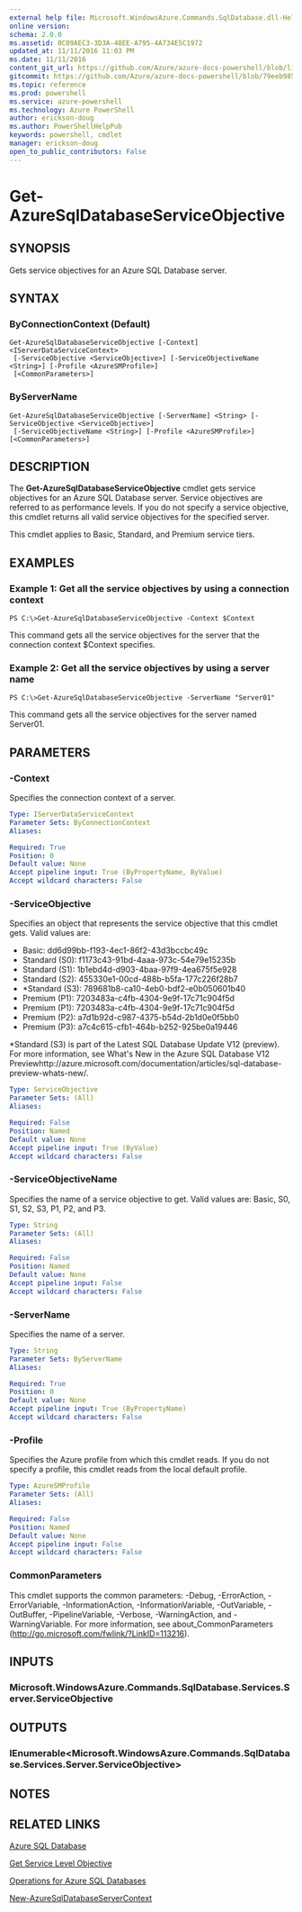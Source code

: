 ```yaml
---
external help file: Microsoft.WindowsAzure.Commands.SqlDatabase.dll-Help.xml
online version: 
schema: 2.0.0
ms.assetid: 0C09AEC3-3D3A-48EE-A795-4A734E5C1972
updated_at: 11/11/2016 11:03 PM
ms.date: 11/11/2016
content_git_url: https://github.com/Azure/azure-docs-powershell/blob/live/azureps-cmdlets-docs/ServiceManagement/Azure.SQLDatabase/v3.0.0/Get-AzureSqlDatabaseServiceObjective.md
gitcommit: https://github.com/Azure/azure-docs-powershell/blob/79eeb985ea480979357fb4695832a0c3d29a48bf/azureps-cmdlets-docs/ServiceManagement/Azure.SQLDatabase/v3.0.0/Get-AzureSqlDatabaseServiceObjective.md
ms.topic: reference
ms.prod: powershell
ms.service: azure-powershell
ms.technology: Azure PowerShell
author: erickson-doug
ms.author: PowerShellHelpPub
keywords: powershell, cmdlet
manager: erickson-doug
open_to_public_contributors: False
---
```


# Get-AzureSqlDatabaseServiceObjective

## SYNOPSIS
Gets service objectives for an Azure SQL Database server.

## SYNTAX

### ByConnectionContext (Default)
```
Get-AzureSqlDatabaseServiceObjective [-Context] <IServerDataServiceContext>
 [-ServiceObjective <ServiceObjective>] [-ServiceObjectiveName <String>] [-Profile <AzureSMProfile>]
 [<CommonParameters>]
```

### ByServerName
```
Get-AzureSqlDatabaseServiceObjective [-ServerName] <String> [-ServiceObjective <ServiceObjective>]
 [-ServiceObjectiveName <String>] [-Profile <AzureSMProfile>] [<CommonParameters>]
```

## DESCRIPTION
The **Get-AzureSqlDatabaseServiceObjective** cmdlet gets service objectives for an Azure SQL Database server.
Service objectives are referred to as performance levels.
If you do not specify a service objective, this cmdlet returns all valid service objectives for the specified server.

This cmdlet applies to Basic, Standard, and Premium service tiers.

## EXAMPLES

### Example 1: Get all the service objectives by using a connection context
```
PS C:\>Get-AzureSqlDatabaseServiceObjective -Context $Context
```

This command gets all the service objectives for the server that the connection context $Context specifies.

### Example 2: Get all the service objectives by using a server name
```
PS C:\>Get-AzureSqlDatabaseServiceObjective -ServerName "Server01"
```

This command gets all the service objectives for the server named Server01.

## PARAMETERS

### -Context
Specifies the connection context of a server.

```yaml
Type: IServerDataServiceContext
Parameter Sets: ByConnectionContext
Aliases: 

Required: True
Position: 0
Default value: None
Accept pipeline input: True (ByPropertyName, ByValue)
Accept wildcard characters: False
```

### -ServiceObjective
Specifies an object that represents the service objective that this cmdlet gets.
Valid values are: 

- Basic: dd6d99bb-f193-4ec1-86f2-43d3bccbc49c
- Standard (S0): f1173c43-91bd-4aaa-973c-54e79e15235b
- Standard (S1): 1b1ebd4d-d903-4baa-97f9-4ea675f5e928
- Standard (S2): 455330e1-00cd-488b-b5fa-177c226f28b7
- *Standard (S3): 789681b8-ca10-4eb0-bdf2-e0b050601b40
- Premium (P1): 7203483a-c4fb-4304-9e9f-17c71c904f5d
- Premium (P1): 7203483a-c4fb-4304-9e9f-17c71c904f5d
- Premium (P2): a7d1b92d-c987-4375-b54d-2b1d0e0f5bb0
- Premium (P3): a7c4c615-cfb1-464b-b252-925be0a19446

*Standard (S3) is part of the Latest SQL Database Update V12 (preview).
For more information, see What's New in the Azure SQL Database V12 Previewhttp://azure.microsoft.com/documentation/articles/sql-database-preview-whats-new/.

```yaml
Type: ServiceObjective
Parameter Sets: (All)
Aliases: 

Required: False
Position: Named
Default value: None
Accept pipeline input: True (ByValue)
Accept wildcard characters: False
```

### -ServiceObjectiveName
Specifies the name of a service objective to get.
Valid values are: Basic, S0, S1, S2, S3, P1, P2, and P3.

```yaml
Type: String
Parameter Sets: (All)
Aliases: 

Required: False
Position: Named
Default value: None
Accept pipeline input: False
Accept wildcard characters: False
```

### -ServerName
Specifies the name of a server.

```yaml
Type: String
Parameter Sets: ByServerName
Aliases: 

Required: True
Position: 0
Default value: None
Accept pipeline input: True (ByPropertyName)
Accept wildcard characters: False
```

### -Profile
Specifies the Azure profile from which this cmdlet reads.
If you do not specify a profile, this cmdlet reads from the local default profile.

```yaml
Type: AzureSMProfile
Parameter Sets: (All)
Aliases: 

Required: False
Position: Named
Default value: None
Accept pipeline input: False
Accept wildcard characters: False
```

### CommonParameters
This cmdlet supports the common parameters: -Debug, -ErrorAction, -ErrorVariable, -InformationAction, -InformationVariable, -OutVariable, -OutBuffer, -PipelineVariable, -Verbose, -WarningAction, and -WarningVariable. For more information, see about_CommonParameters (http://go.microsoft.com/fwlink/?LinkID=113216).

## INPUTS

### Microsoft.WindowsAzure.Commands.SqlDatabase.Services.Server.ServiceObjective

## OUTPUTS

### IEnumerable<Microsoft.WindowsAzure.Commands.SqlDatabase.Services.Server.ServiceObjective>

## NOTES

## RELATED LINKS

[Azure SQL Database](http://msdn.microsoft.com/library/ee336279.aspx)

[Get Service Level Objective](https://msdn.microsoft.com/en-us/library/azure/dn505709.aspx)

[Operations for Azure SQL Databases](https://msdn.microsoft.com/en-us/library/azure/dn505719.aspx)

[New-AzureSqlDatabaseServerContext](xref:ServiceManagement/Azure.SQLDatabase/v3.0.0/New-AzureSqlDatabaseServerContext.md)


